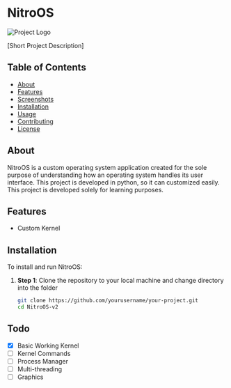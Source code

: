 # NitroOS

![Project Logo](/path/to/logo.png)

[Short Project Description]

## Table of Contents
- [About](#about)
- [Features](#features)
- [Screenshots](#screenshots)
- [Installation](#installation)
- [Usage](#usage)
- [Contributing](#contributing)
- [License](#license)

## About

NitroOS is a custom operating system application created for the sole purpose of understanding how an operating system handles its user interface. This project is developed in python, so it can customized easily. This project is developed solely for learning purposes.

## Features

- Custom Kernel

## Installation

To install and run NitroOS:

1. **Step 1**: Clone the repository to your local machine and change directory into the folder
   ```bash
   git clone https://github.com/yourusername/your-project.git
   cd NitroOS-v2

## Todo
- [X] Basic Working Kernel
- [ ] Kernel Commands
- [ ] Process Manager
- [ ] Multi-threading
- [ ] Graphics
